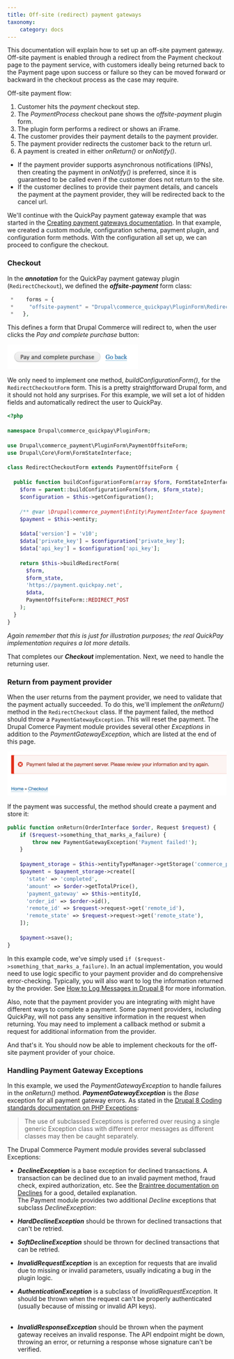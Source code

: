 ```yaml
---
title: Off-site (redirect) payment gateways
taxonomy:
    category: docs
---
```


This documentation will explain how to set up an off-site payment gateway. Off-site payment is enabled through a redirect from the Payment checkout page to the payment service, with customers ideally being returned back to the Payment page upon success or failure so they can be moved forward or backward in the checkout process as the case may require.

Off-site payment flow:
 1. Customer hits the *payment* checkout step.
 2. The *PaymentProcess* checkout pane shows the *offsite-payment* plugin form.
 3. The plugin form performs a redirect or shows an iFrame.
 4. The customer provides their payment details to the payment provider.
 5. The payment provider redirects the customer back to the return url.
 6. A payment is created in either *onReturn()* or *onNotify()*.

- If the payment provider supports asynchronous notifications (IPNs), then creating the payment in *onNotify()* is preferred, since it is guaranteed to be called even if the customer does not return to the site.
- If the customer declines to provide their payment details, and cancels the payment at the payment provider, they will be redirected back to the cancel url.

We'll continue with the QuickPay payment gateway example that was started in the [Creating payment gateways documentation](../docs.md). In that example, we created a custom module, configuration schema, payment plugin, and configuration form methods. With the configuration all set up, we can proceed to configure the checkout.

### Checkout
In the ***annotation*** for the QuickPay payment gateway plugin (`RedirectCheckout`), we defined the ***offsite-payment*** form class:

```php
 *    forms = {
 *     "offsite-payment" = "Drupal\commerce_quickpay\PluginForm\RedirectCheckoutForm",
 *   },
```

This defines a form that Drupal Commerce will redirect to, when the user clicks the *Pay and complete purchase* button:

![Pay and complete purchase](../../images/create-payment-gateway-4.png)

We only need to implement one method, *buildConfigurationForm()*, for the `RedirectCheckoutForm` form. This is a pretty straightforward Drupal form, and it should not hold any surprises. For this example, we will set a lot of hidden fields and automatically redirect the user to QuickPay.

```php
<?php

namespace Drupal\commerce_quickpay\PluginForm;

use Drupal\commerce_payment\PluginForm\PaymentOffsiteForm;
use Drupal\Core\Form\FormStateInterface;

class RedirectCheckoutForm extends PaymentOffsiteForm {

  public function buildConfigurationForm(array $form, FormStateInterface $form_state) {
    $form = parent::buildConfigurationForm($form, $form_state);
    $configuration = $this->getConfiguration();

    /** @var \Drupal\commerce_payment\Entity\PaymentInterface $payment */
    $payment = $this->entity;

    $data['version'] = 'v10';
    $data['private_key'] = $configuration['private_key'];
    $data['api_key'] = $configuration['api_key'];

    return $this->buildRedirectForm(
      $form,
      $form_state,
      'https://payment.quickpay.net',
      $data,
      PaymentOffsiteForm::REDIRECT_POST
    );
  }
}
```
*Again remember that this is just for illustration purposes; the real QuickPay implementation requires a lot more details.*

That completes our ***Checkout*** implementation. Next, we need to handle the returning user.

### Return from payment provider
When the user returns from the payment provider, we need to validate that the payment actually succeeded. To do this, we'll implement the *onReturn()* method in the `RedirectCheckout` class. If the payment failed, the method should throw a `PaymentGatewayException`. This will reset the payment. The Drupal Comerce Payment module provides several other *Exceptions* in addition to the *PaymentGatewayException*, which are listed at the end of this page.

![Payment error message](../../images/create-payment-gateway-5.png)

If the payment was successful, the method should create a payment and store it:

```php
public function onReturn(OrderInterface $order, Request $request) {
    if ($request->something_that_marks_a_failure) {
        throw new PaymentGatewayException('Payment failed!');
    }

    $payment_storage = $this->entityTypeManager->getStorage('commerce_payment');
    $payment = $payment_storage->create([
      'state' => 'completed',
      'amount' => $order->getTotalPrice(),
      'payment_gateway' => $this->entityId,
      'order_id' => $order->id(),
      'remote_id' => $request->request->get('remote_id'),
      'remote_state' => $request->request->get('remote_state'),
    ]);

    $payment->save();
}
```

In this example code, we've simply used `if ($request->something_that_marks_a_failure)`. In an actual implementation, you would need to use logic specific to your payment provider and do comprehensive error-checking. Typically, you will also want to log the information returned by the provider. See [How to Log Messages in Drupal 8] for more information.

Also, note that the payment provider you are integrating with might have different ways to complete a payment. Some payment providers, including QuickPay, will not pass any sensitive information in the request when returning. You may need to implement a callback method or submit a request for additional information from the provider.

And that's it. You should now be able to implement checkouts for the off-site payment provider of your choice.

### Handling Payment Gateway Exceptions
In this example, we used the *PaymentGatewayException* to handle failures in the *onReturn()* method. ***PaymentGatewayException*** is the *Base* exception for all payment gateway errors. As stated in the [Drupal 8 Coding standards documentation on PHP Exceptions]:

>The use of subclassed Exceptions is preferred over reusing a single generic Exception class with different error messages as different classes may then be caught separately.

The Drupal Commerce Payment module provides several subclassed Exceptions:

- ***DeclineException*** is a base exception for declined transactions. A transaction can be declined due to an invalid payment method, fraud check, expired authorization, etc. See the [Braintree documentation on Declines] for a good, detailed explanation.<br />The Payment module provides two additional *Decline* exceptions that subclass *DeclineException*:
 - ***HardDeclineException*** should be thrown for declined transactions that can't be retried.
 - ***SoftDeclineException*** should be thrown for declined transactions that can be retried.

- ***InvalidRequestException*** is an exception for requests that are invalid due to missing or invalid parameters, usually indicating a bug in the plugin logic.
 - ***AuthenticationException*** is a subclass of *InvalidRequestException*. It should be thrown when the request can't be properly authenticated (usually because of missing or invalid API keys).<br />&nbsp;<br />

- ***InvalidResponseException*** should be thrown when the payment gateway receives an invalid response. The API endpoint might be down, throwing an error, or returning a response whose signature can't be verified.

[How to Log Messages in Drupal 8]: https://drupalize.me/blog/201510/how-log-messages-drupal-8
[Drupal 8 Coding standards documentation on PHP Exceptions]: https://www.drupal.org/docs/develop/coding-standards/php-exceptions
[Braintree documentation on Declines]: https://articles.braintreepayments.com/control-panel/transactions/declines
